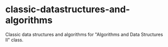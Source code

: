 # classic-datastructures-and-algorithms
Classic data structures and algorithms for "Algorithms and Data Structures II" class.
